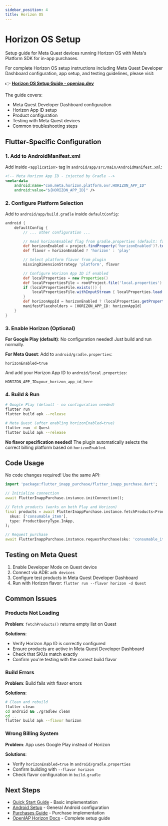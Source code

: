 ```yaml
---
sidebar_position: 4
title: Horizon OS
---
```


# Horizon OS Setup

Setup guide for Meta Quest devices running Horizon OS with Meta's Platform SDK for in-app purchases.

For complete Horizon OS setup instructions including Meta Quest Developer Dashboard configuration, app setup, and testing guidelines, please visit:

👉 **[Horizon OS Setup Guide - openiap.dev](https://openiap.dev/docs/horizon-setup)**

The guide covers:

- Meta Quest Developer Dashboard configuration
- Horizon App ID setup
- Product configuration
- Testing with Meta Quest devices
- Common troubleshooting steps

## Flutter-Specific Configuration

### 1. Add to AndroidManifest.xml

Add inside `<application>` tag in `android/app/src/main/AndroidManifest.xml`:

```xml
<!-- Meta Horizon App ID - injected by Gradle -->
<meta-data
    android:name="com.meta.horizon.platform.ovr.HORIZON_APP_ID"
    android:value="${HORIZON_APP_ID}" />
```

### 2. Configure Platform Selection

Add to `android/app/build.gradle` inside `defaultConfig`:

```gradle
android {
    defaultConfig {
        // ... other configuration ...

        // Read horizonEnabled flag from gradle.properties (default: false)
        def horizonEnabled = project.findProperty('horizonEnabled')?.toBoolean() ?: false
        def flavor = horizonEnabled ? 'horizon' : 'play'

        // Select platform flavor from plugin
        missingDimensionStrategy 'platform', flavor

        // Configure Horizon App ID if enabled
        def localProperties = new Properties()
        def localPropertiesFile = rootProject.file('local.properties')
        if (localPropertiesFile.exists()) {
            localPropertiesFile.withInputStream { localProperties.load(it) }
        }
        def horizonAppId = horizonEnabled ? (localProperties.getProperty("HORIZON_APP_ID") ?: "") : ""
        manifestPlaceholders = [HORIZON_APP_ID: horizonAppId]
    }
}
```

### 3. Enable Horizon (Optional)

**For Google Play (default)**: No configuration needed! Just build and run normally.

**For Meta Quest**: Add to `android/gradle.properties`:

```properties
horizonEnabled=true
```

And add your Horizon App ID to `android/local.properties`:

```properties
HORIZON_APP_ID=your_horizon_app_id_here
```

### 4. Build & Run

```bash
# Google Play (default - no configuration needed)
flutter run
flutter build apk --release

# Meta Quest (after enabling horizonEnabled=true)
flutter run -d Quest
flutter build apk --release
```

**No flavor specification needed!** The plugin automatically selects the correct billing platform based on `horizonEnabled`.

## Code Usage

No code changes required! Use the same API:

```dart
import 'package:flutter_inapp_purchase/flutter_inapp_purchase.dart';

// Initialize connection
await FlutterInappPurchase.instance.initConnection();

// Fetch products (works on both Play and Horizon)
final products = await FlutterInappPurchase.instance.fetchProducts<Product>(
  skus: ['consumable_item'],
  type: ProductQueryType.InApp,
);

// Request purchase
await FlutterInappPurchase.instance.requestPurchase(sku: 'consumable_item');
```

## Testing on Meta Quest

1. Enable Developer Mode on Quest device
2. Connect via ADB: `adb devices`
3. Configure test products in Meta Quest Developer Dashboard
4. Run with Horizon flavor: `flutter run --flavor horizon -d Quest`

## Common Issues

### Products Not Loading

**Problem**: `fetchProducts()` returns empty list on Quest

**Solutions**:
- Verify Horizon App ID is correctly configured
- Ensure products are active in Meta Quest Developer Dashboard
- Check that SKUs match exactly
- Confirm you're testing with the correct build flavor

### Build Errors

**Problem**: Build fails with flavor errors

**Solutions**:
```bash
# Clean and rebuild
flutter clean
cd android && ./gradlew clean
cd ..
flutter build apk --flavor horizon
```

### Wrong Billing System

**Problem**: App uses Google Play instead of Horizon

**Solutions**:
- Verify `horizonEnabled=true` in `android/gradle.properties`
- Confirm building with `--flavor horizon`
- Check flavor configuration in `build.gradle`

## Next Steps

- [Quick Start Guide](./quickstart) - Basic implementation
- [Android Setup](./android-setup) - General Android configuration
- [Purchases Guide](../guides/purchases) - Purchase implementation
- [OpenIAP Horizon Docs](https://openiap.dev/docs/horizon-setup) - Complete setup guide
